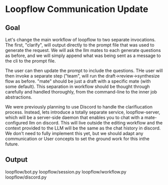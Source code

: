# Loopflow Communication Update

## Goal
Let's change the main workflow of loopflow to two separate invocations. The first, "clarify", will output directly to the prompt file that was used to generate the request. 
We will ask the llm mates to each generate questions as before, and we will simply append what was being sent as a message to the cli to the prompt file.

The user can then update the prompt to include the questions.  THe user will then invoke a separate step ("team", will run the draft->review->synthesize flow as before. "mate" should be just a draft with a specific mate (with some default).
This separation in workflow should be thought through carefully and handled thoroughly, from the command-line to the inner job abstractions. 

We were previously planning to use Discord to handle the clarifiucation process. Instead, lets introduce a totally separate service, loopflow-server, which will be a server-side daemon that enables you to chat with a mate-configured llm on discord. This will live outside the editing workflow and the context provided to the LLM will be the same as the chat history in discord. 
We don't need to fully implement this yet, but we should adapt any communication or User concepts to set the ground work for this inthe future.

## Output
loopflow/bot.py
loopflow/session.py
loopflow/workflow.py
loopflow/discord.py
